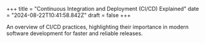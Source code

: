 +++
title = "Continuous Integration and Deployment (CI/CD) Explained"
date = "2024-08-22T10:41:58.842Z"
draft = false
+++

  An overview of CI/CD practices, highlighting their importance in modern software development for faster and reliable releases.
        